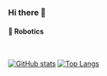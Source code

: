 ### Hi there 👋
#### 🤖 Robotics
<br/>

[![GitHub stats](https://github-readme-stats.vercel.app/api?username=juchajam)](https://github.com/anuraghazra/github-readme-stats)
[![Top Langs](https://github-readme-stats.vercel.app/api/top-langs/?username=juchajam)](https://github.com/anuraghazra/github-readme-stats)

<br/>

<!--
- 🔭 I’m currently working on ...
- 🌱 I’m currently learning ...
- 👯 I’m looking to collaborate on ...
- 🤔 I’m looking for help with ...
- 💬 Ask me about ...
- 📫 How to reach me: ...
- 😄 Pronouns: ...
- ⚡ Fun fact: ...
-->

